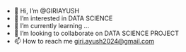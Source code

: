 - 👋 Hi, I’m @GIRIAYUSH
- 👀 I’m interested in DATA SCIENCE
- 🌱 I’m currently learning ...
- 💞️ I’m looking to collaborate on DATA SCIENCE PROJECT
- 📫 How to reach me giri.ayush2024@gmail.com

<!---
GIRIAYUSH/GIRIAYUSH is a ✨ special ✨ repository because its `README.md` (this file) appears on your GitHub profile.
You can click the Preview link to take a look at your changes.
--->
